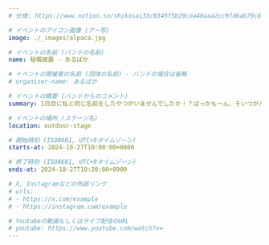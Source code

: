 ```yaml
---
# 仕様: https://www.notion.so/shikosai33/8345f5b29cea40aaa2cc9fd6ab79c6a6?pvs=4#9ae1134163bc41fca64fb5161acf4e19

# イベントのアイコン画像 (アー写)
image: ./_images/alpaca.jpg

# イベントの名前 (バンドの名前)
name: 秘儀披露 - あるぱか

# イベントの開催者の名前 (団体の名前) - バンドの場合は省略
# organizer-name: あるぱか

# イベントの概要 (バンドからのコメント)
summary: 1日目に私と同じ名前をしたやつがいませんでしたか！？ばっかもーん、そいつがルパソだ！！

# イベントの場所 (ステージ名)
location: outdoor-stage

# 開始時刻 (ISO8601, UTC+9タイムゾーン)
starts-at: 2024-10-27T10:00:00+0900

# 終了時刻 (ISO8601, UTC+9タイムゾーン)
ends-at: 2024-10-27T10:20:00+0900

# X, Instagramなどの外部リンク
# urls:
# - https://x.com/example
# - https://instagram.com/example

# Youtubeの動画もしくはライブ配信のURL
# youtube: https://www.youtube.com/watch?v=
---
```

